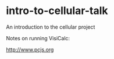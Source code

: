 # intro-to-cellular-talk
An introduction to the cellular project

Notes on running VisiCalc:

http://www.pcjs.org

